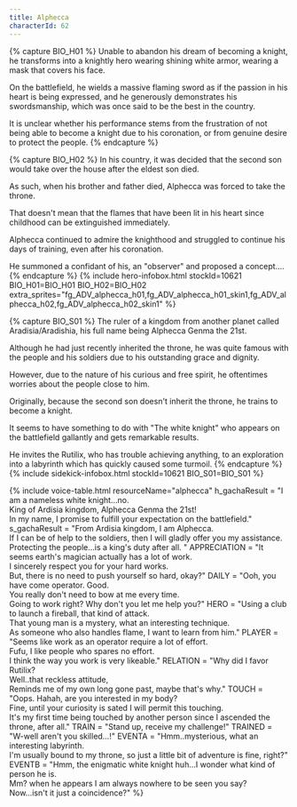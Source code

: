 ```yaml
---
title: Alphecca
characterId: 62
---
```


{% capture BIO_H01 %}
Unable to abandon his dream of becoming a knight, he transforms into a knightly hero wearing  shining white armor, wearing a mask that covers his face. 

On the battlefield, he wields a massive flaming sword as if the passion in his heart is being expressed, and he generously demonstrates his swordsmanship, which was once said to be the best in the country.  

It is unclear whether his performance stems from the frustration of not being able to become a knight due to his coronation, or from genuine desire to protect the people.
{% endcapture %}

{% capture BIO_H02 %}
In his country, it was decided that the second son would take over the house after the eldest son died.  

As such, when his brother and father died, Alphecca was forced to take the throne. 

That doesn't mean that the flames that have been lit in his heart since childhood can be extinguished immediately.  

Alphecca continued to admire the knighthood and struggled to continue his days of training, even after his coronation. 

He summoned a confidant of his, an "observer" and proposed a concept....
{% endcapture %}
{% include hero-infobox.html stockId=10621 BIO_H01=BIO_H01 BIO_H02=BIO_H02 extra_sprites="fg_ADV_alphecca_h01,fg_ADV_alphecca_h01_skin1,fg_ADV_alphecca_h02,fg_ADV_alphecca_h02_skin1" %}

{% capture BIO_S01 %}
The ruler of a kingdom from another planet called Aradisia/Aradishia, his full name being Alphecca Genma the 21st. 

Although he had just recently inherited the throne, he was quite famous with the people and his soldiers due to his outstanding grace and dignity. 

However, due to the nature of his curious and free spirit, he oftentimes worries about the people close to him. 

Originally, because the second son doesn't inherit the throne, he trains to become a knight.

It seems to have something to do with "The white knight" who appears on the battlefield gallantly and gets remarkable results.

He invites the Rutilix, who has trouble achieving anything, to an exploration into a labyrinth which has quickly caused some turmoil.
{% endcapture %}
{% include sidekick-infobox.html stockId=10621 BIO_S01=BIO_S01 %}

{% include voice-table.html resourceName="alphecca"
h_gachaResult = "I am a nameless white knight…no.<br>King of Ardisia kingdom, Alphecca Genma the 21st!<br>In my name, I promise to fulfill your expectation on the battlefield."
s_gachaResult = "From Ardisia kingdom, I am Alphecca.<br>If I can be of help to the soldiers, then I will gladly offer you my assistance.<br>Protecting the people…is a king's duty after all. "
APPRECIATION = "It seems earth's magician actually has a lot of work.<br>I sincerely respect you for your hard works.<br>But, there is no need to push yourself so hard, okay?"
DAILY = "Ooh, you have come operator. Good.<br>You really don't need to bow at me every time.<br>Going to work right? Why don't you let me help you?"
HERO = "Using a club to launch a fireball, that kind of attack.<br>That young man is a mystery, what an interesting technique.<br>As someone who also handles flame, I want to learn from him."
PLAYER = "Seems like work as an operator require a lot of effort.<br>Fufu, I like people who spares no effort.<br>I think the way you work is very likeable."
RELATION = "Why did I favor Rutilix?<br>Well..that reckless attitude,<br>Reminds me of my own long gone past, maybe that's why."
TOUCH = "Oops. Hahah, are you interested in my body?<br>Fine, until your curiosity is sated I will permit this touching.<br>It's my first time being touched by another person since I ascended the throne, after all."
TRAIN = "Stand up, receive my challenge!"
TRAINED = "W-well aren't you skilled…!"
EVENTA = "Hmm..mysterious, what an interesting labyrinth.<br>I'm usually bound to my throne, so just a little bit of adventure is fine, right?"
EVENTB = "Hmm, the enigmatic white knight huh…I wonder what kind of person he is.<br>Mm? when he appears I am always nowhere to be seen you say?<br>Now…isn't it just a coincidence?"
%}
